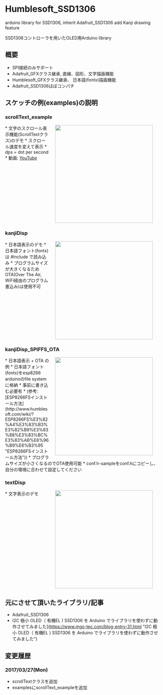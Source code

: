 # Humblesoft_SSD1306
arduino library for SSD1306, inherit Adafruit_SSD1306 add Kanji drawing feature

SSD1306コントローラを用いたOLED用Arduino library

## 概要

* SPI接続のみサポート
* Adafruit_GFXクラス継承, 直線、図形、文字描画機能
* Humblesoft_GFXクラス継承、 日本語(fontx)描画機能
* Adafruit_SSD1306ほぼコンパチ

## スケッチの例(examples)の説明

### scrollText_example

<img hspace="20" src="https://github.com/h-nari/Humblesoft_SSD1306/blob/master/img/170327a5.jpg?raw=true" width="320" align="right">
* 文字のスクロール表示機能(ScrollTextクラス)のデモ
* スクロール速度を変えて表示
 * dps = dot per second
* 動画: <a href="https://youtu.be/_Fvh-PVP-tY">YouTube</a>
<br clear="right"/>

### kanjiDisp

<img hspace="20" src="https://github.com/h-nari/Humblesoft_SSD1306/blob/master/img/170127a1.jpg?raw=true" width="320" align="right">
* 日本語表示のデモ
* 日本語フォント(fontx)は #include で読み込み
* プログラムサイズが大きくなるためOTA(Over The Air, WiFi経由のプログラム書込み)は使用不可
<br clear="right"/>


### kanjiDisp_SPIFFS_OTA
<img hspace="20" src="https://github.com/h-nari/Humblesoft_SSD1306/blob/master/img/170127a3.jpg?raw=true" width="320" align="right">
* 日本語表示 + OTA の例
* 日本語フォント(fontx)をesp8266 arduinoのfile systemに格納
  * 事前に書き込む必要有
   * (参考:[ESP8266FSインストール方法](http://www.humblesoft.com/wiki/?ESP8266FS%E3%82%A4%E3%83%B3%E3%82%B9%E3%83%88%E3%83%BC%E3%83%AB%E6%96%B9%E6%B3%95 "ESP8266FSインストール方法"))
* プログラムサイズが小さくなるのでOTA使用可能
* conf.h-sampleをconf.hにコピーし、自分の環境に合わせて設定してください


<br clear="right"/>

### textDisp
<img hspace="20" src="https://github.com/h-nari/Humblesoft_SSD1306/blob/master/img/170127a4.jpg?raw=true" width="320" align="right">
* 文字表示のデモ
<br clear="right"/>

## 元にさせて頂いたライブラリ/記事

* Adafruit_SSD1306
* I2C 極小 OLED（ 有機EL ) SSD1306 を Arduino でライブラリを使わずに動作させてみました](https://www.mgo-tec.com/blog-entry-31.html "I2C 極小 OLED（ 有機EL ) SSD1306 を Arduino でライブラリを使わずに動作させてみました")

## 変更履歴

### 2017/03/27(Mon)

* scrollTextクラスを追加
* examplesにscrollText_exampleを追加
